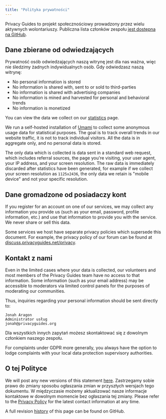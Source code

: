 ```yaml
---
title: "Polityka prywatności"
---
```


Privacy Guides to projekt społecznościowy prowadzony przez wielu aktywnych wolontariuszy. Publiczna lista członków zespołu [jest dostępna na GitHub](https://github.com/orgs/privacyguides/people).

## Dane zbierane od odwiedzających

Prywatność osób odwiedzających naszą witrynę jest dla nas ważna, więc nie śledzimy żadnych indywidualnych osób. Gdy odwiedzasz naszą witrynę:

- No personal information is stored
- No information is shared with, sent to or sold to third-parties
- No information is shared with advertising companies
- No information is mined and harvested for personal and behavioral trends
- No information is monetized

You can view the data we collect on our [statistics](statistics.md) page.

We run a self-hosted installation of [Umami](https://umami.is/) to collect some anonymous usage data for statistical purposes. The goal is to track overall trends in our website traffic, it is not to track individual visitors. All the data is in aggregate only, and no personal data is stored.

The only data which is collected is data sent in a standard web request, which includes referral sources, the page you're visiting, your user agent, your IP address, and your screen resolution. The raw data is immediately discarded after statistics have been generated, for example if we collect your screen resolution as `1125x2436`, the only data we retain is "mobile device" and not your specific resolution.

## Dane gromadzone od posiadaczy kont

If you register for an account on one of our services, we may collect any information you provide us (such as your email, password, profile information, etc.) and use that information to provide you with the service. We never share or sell this data.

Some services we host have separate privacy policies which supersede this document. For example, the privacy policy of our forum can be found at [discuss.privacyguides.net/privacy](https://discuss.privacyguides.net/privacy).

## Kontakt z nami

Even in the limited cases where your data is collected, our volunteers and most members of the Privacy Guides team have no access to that information. Some information (such as your email address) may be accessible to moderators via limited control panels for the purposes of moderating our communities.

Thus, inquiries regarding your personal information should be sent directly to:

```text
Jonah Aragon
Administrator usług
jonah@privacyguides.org
```

Dla wszystkich innych zapytań możesz skontaktować się z dowolnym członkiem naszego zespołu.

For complaints under GDPR more generally, you always have the option to lodge complaints with your local data protection supervisory authorities.

## O tej Polityce

We will post any new versions of this statement [here](privacy-policy.md). Zastrzegamy sobie prawo do zmiany sposobu ogłaszania zmian w przyszłych wersjach tego dokumentu. W międzyczasie możemy aktualizować nasze informacje kontaktowe w dowolnym momencie bez ogłaszania tej zmiany. Please refer to the [Privacy Policy](privacy-policy.md) for the latest contact information at any time.

A full revision [history](https://github.com/privacyguides/privacyguides.org/commits/main/docs/about/privacy-policy.md) of this page can be found on GitHub.
